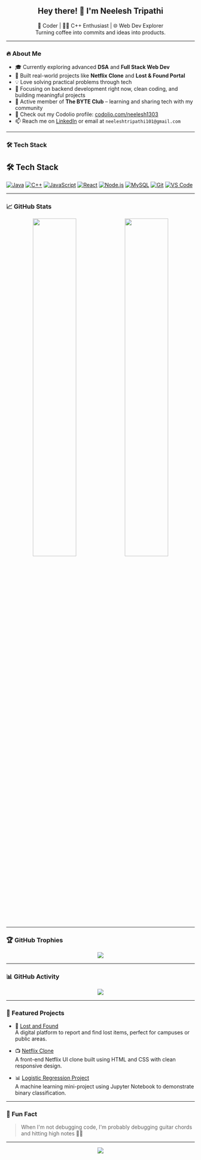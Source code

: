 <!-- GitHub Profile README for Neelesh Tripathi -->

<h2 align="center">Hey there! 👋 I'm Neelesh Tripathi</h2>
<p align="center">
  🚀 Coder | 🧑‍💻 C++ Enthusiast | 🌐 Web Dev Explorer<br>
  Turning coffee into commits and ideas into products.
</p>

---

### 🔥 About Me

- 🎓 Currently exploring advanced **DSA** and **Full Stack Web Dev**
- 🌱 Built real-world projects like **Netflix Clone** and **Lost & Found Portal**
- 💡 Love solving practical problems through tech
- 🧠 Focusing on backend development right now, clean coding, and building meaningful projects
- 🏫 Active member of **The BYTE Club** – learning and sharing tech with my community
- 📇 Check out my Codolio profile: [codolio.com/neelesh1303](https://codolio.com/profile/neelesh1303)
- 📫 Reach me on [LinkedIn](https://www.linkedin.com/in/neelesh-kumar-tripathi-11256728a/) or email at `neeleshtripathi101@gmail.com`

---

### 🛠️ Tech Stack

## 🛠️ Tech Stack

[![Java](https://img.shields.io/badge/Java-ED8B00?style=flat&logo=java&logoColor=white)](https://www.oracle.com/java/technologies/javase-downloads.html)
[![C++](https://img.shields.io/badge/C++-00599C?style=flat&logo=cplusplus&logoColor=white)](https://isocpp.org/get-started)
[![JavaScript](https://img.shields.io/badge/JavaScript-F7DF1E?style=flat&logo=javascript&logoColor=black)](https://developer.mozilla.org/en-US/docs/Web/JavaScript)
[![React](https://img.shields.io/badge/React-20232A?style=flat&logo=react&logoColor=61DAFB)](https://reactjs.org/)
[![Node.js](https://img.shields.io/badge/Node.js-339933?style=flat&logo=nodedotjs&logoColor=white)](https://nodejs.org/)
[![MySQL](https://img.shields.io/badge/MySQL-00758F?style=flat&logo=mysql&logoColor=white)](https://dev.mysql.com/downloads/)
[![Git](https://img.shields.io/badge/Git-F05032?style=flat&logo=git&logoColor=white)](https://git-scm.com/downloads)
[![VS Code](https://img.shields.io/badge/VS%20Code-007ACC?style=flat&logo=visual-studio-code&logoColor=white)](https://code.visualstudio.com/download)


---

### 📈 GitHub Stats

<p align="center">
  <img src="https://github-readme-stats.vercel.app/api?username=neelesh1303&show_icons=true&theme=radical" width="48%" />
  <img src="https://github-readme-stats.vercel.app/api/top-langs/?username=neelesh1303&layout=compact&theme=radical" width="48%" />
</p>

---

### 🏆 GitHub Trophies

<p align="center">
  <img src="https://github-profile-trophy.vercel.app/?username=neelesh1303&theme=onedark" />
</p>

---

### 📊 GitHub Activity

<p align="center">
  <img src="https://github-readme-activity-graph.vercel.app/graph?username=neelesh1303&theme=github-compact" />
</p>

---

### 🚀 Featured Projects

- 🔎 [Lost and Found](https://github.com/neelesh1303/lost-and-found)  
  A digital platform to report and find lost items, perfect for campuses or public areas.

- 📺 [Netflix Clone](https://github.com/neelesh1303/netflix-clone)  
  A front-end Netflix UI clone built using HTML and CSS with clean responsive design.

- 📊 [Logistic Regression Project](https://github.com/neelesh1303/logistic-regression-project)  
  A machine learning mini-project using Jupyter Notebook to demonstrate binary classification.

---

### 🎸 Fun Fact

> When I'm not debugging code, I'm probably debugging guitar chords and hitting high notes 🎸🎤

---

<p align="center">
  <a href="https://github.com/neelesh1303"><img src="https://img.shields.io/github/followers/neelesh1303?label=Follow&style=social"></a>
</p>
